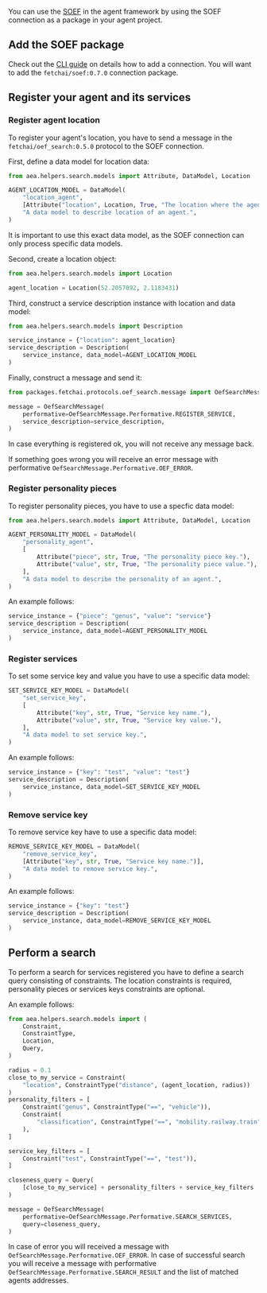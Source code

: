 You can use the <a href="../simple-oef">SOEF</a> in the agent framework by using the SOEF connection as a package in your agent project.

## Add the SOEF package
Check out the <a href="../cli-commands">CLI guide</a> on details how to add a connection. You will want to add the `fetchai/soef:0.7.0` connection package. 

## Register your agent and its services

### Register agent location
To register your agent's location, you have to send a message in the `fetchai/oef_search:0.5.0` protocol to the SOEF connection.

First, define a data model for location data:
``` python
from aea.helpers.search.models import Attribute, DataModel, Location

AGENT_LOCATION_MODEL = DataModel(
    "location_agent",
    [Attribute("location", Location, True, "The location where the agent is.")],
    "A data model to describe location of an agent.",
)
```
It is important to use this exact data model, as the SOEF connection can only process specific data models.

Second, create a location object:
``` python
from aea.helpers.search.models import Location

agent_location = Location(52.2057092, 2.1183431)
```

Third, construct a service description instance with location and data model:
``` python
from aea.helpers.search.models import Description

service_instance = {"location": agent_location}
service_description = Description(
    service_instance, data_model=AGENT_LOCATION_MODEL
)
```

Finally, construct a message and send it:
``` python
from packages.fetchai.protocols.oef_search.message import OefSearchMessage

message = OefSearchMessage(
    performative=OefSearchMessage.Performative.REGISTER_SERVICE,
    service_description=service_description,
)
```

In case everything is registered ok, you will not receive any message back.

If something goes wrong you will receive an error message with performative `OefSearchMessage.Performative.OEF_ERROR`.

### Register personality pieces

To register personality pieces, you have to use a specfic data model:
``` python
from aea.helpers.search.models import Attribute, DataModel, Location

AGENT_PERSONALITY_MODEL = DataModel(
    "personality_agent",
    [
        Attribute("piece", str, True, "The personality piece key."),
        Attribute("value", str, True, "The personality piece value."),
    ],
    "A data model to describe the personality of an agent.",
)
```

An example follows:
``` python
service_instance = {"piece": "genus", "value": "service"}
service_description = Description(
    service_instance, data_model=AGENT_PERSONALITY_MODEL
)
```

### Register services

To set some service key and value you have to use a specific data model:
``` python
SET_SERVICE_KEY_MODEL = DataModel(
    "set_service_key",
    [
        Attribute("key", str, True, "Service key name."),
        Attribute("value", str, True, "Service key value."),
    ],
    "A data model to set service key.",
)
```

An example follows:
``` python
service_instance = {"key": "test", "value": "test"}
service_description = Description(
    service_instance, data_model=SET_SERVICE_KEY_MODEL
)
```

### Remove service key

To remove service key have to use a specific data model:
``` python
REMOVE_SERVICE_KEY_MODEL = DataModel(
    "remove_service_key",
    [Attribute("key", str, True, "Service key name.")],
    "A data model to remove service key.",
)
```

An example follows:
``` python
service_instance = {"key": "test"}
service_description = Description(
    service_instance, data_model=REMOVE_SERVICE_KEY_MODEL
)
```

## Perform a search

To perform a search for services registered you have to define a search query consisting of constraints. The location constraints is required, personality pieces or services keys constraints are optional.

An example follows:
``` python
from aea.helpers.search.models import (
    Constraint,
    ConstraintType,
    Location,
    Query,
)

radius = 0.1
close_to_my_service = Constraint(
    "location", ConstraintType("distance", (agent_location, radius))
)
personality_filters = [
    Constraint("genus", ConstraintType("==", "vehicle")),
    Constraint(
        "classification", ConstraintType("==", "mobility.railway.train")
    ),
]

service_key_filters = [
    Constraint("test", ConstraintType("==", "test")),
]

closeness_query = Query(
    [close_to_my_service] + personality_filters + service_key_filters
)

message = OefSearchMessage(
    performative=OefSearchMessage.Performative.SEARCH_SERVICES,
    query=closeness_query,
)
```

In case of error you will received a message with `OefSearchMessage.Performative.OEF_ERROR`. In case of successful search you will receive a message with performative `OefSearchMessage.Performative.SEARCH_RESULT` and the list of matched agents addresses.
